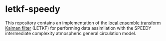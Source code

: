# letkf-speedy
This repository contains an implementation of the [local ensemble transform Kalman filter](http://www.sciencedirect.com/science/article/pii/S0167278906004647) (LETKF) for performing data assimilation with the SPEEDY intermediate complexity atmospheric general circulation model.
